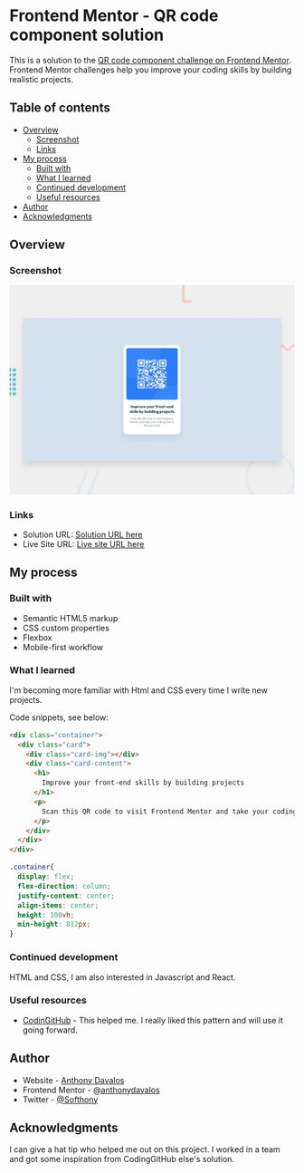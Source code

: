 # Frontend Mentor - QR code component solution

This is a solution to the [QR code component challenge on Frontend Mentor](https://www.frontendmentor.io/challenges/qr-code-component-iux_sIO_H). Frontend Mentor challenges help you improve your coding skills by building realistic projects. 

## Table of contents

- [Overview](#overview)
  - [Screenshot](#screenshot)
  - [Links](#links)
- [My process](#my-process)
  - [Built with](#built-with)
  - [What I learned](#what-i-learned)
  - [Continued development](#continued-development)
  - [Useful resources](#useful-resources)
- [Author](#author)
- [Acknowledgments](#acknowledgments)

## Overview

### Screenshot

![](./screenshot.jpg)

### Links

- Solution URL: [Solution URL here](https://www.frontendmentor.io/solutions/mobile-first-solution-using-css-flexbox-frhCj_RL6c)
- Live Site URL: [Live site URL here](https://anthonydavalos.github.io/)

## My process

### Built with

- Semantic HTML5 markup
- CSS custom properties
- Flexbox
- Mobile-first workflow

### What I learned

I'm becoming more familiar with Html and CSS every time I write new projects.

Code snippets, see below:

```html
<div class="container">
  <div class="card">
    <div class="card-img"></div>
    <div class="card-content">
      <h1>
        Improve your front-end skills by building projects
      </h1>
      <p>
        Scan this QR code to visit Frontend Mentor and take your coding skills to the next level
      </p>
    </div>
  </div>
</div>
```
```css
.container{
  display: flex;
  flex-direction: column;
  justify-content: center;
  align-items: center;
  height: 100vh;
  min-height: 812px;
}
```
### Continued development

HTML and CSS, I am also interested in Javascript and React.

### Useful resources

- [CodinGitHub](https://github.com/CodinGitHub/Challenge-10-qr-code-component-main) - This helped me. I really liked this pattern and will use it going forward.

## Author

- Website - [Anthony Davalos](https://mcofitpe.web.app/)
- Frontend Mentor - [@anthonydavalos](https://www.frontendmentor.io/profile/anthonydavalos)
- Twitter - [@Softhony](https://www.twitter.com/softhony)

## Acknowledgments

I can give a hat tip who helped me out on this project. I worked in a team and got some inspiration from CodingGitHub else's solution.
